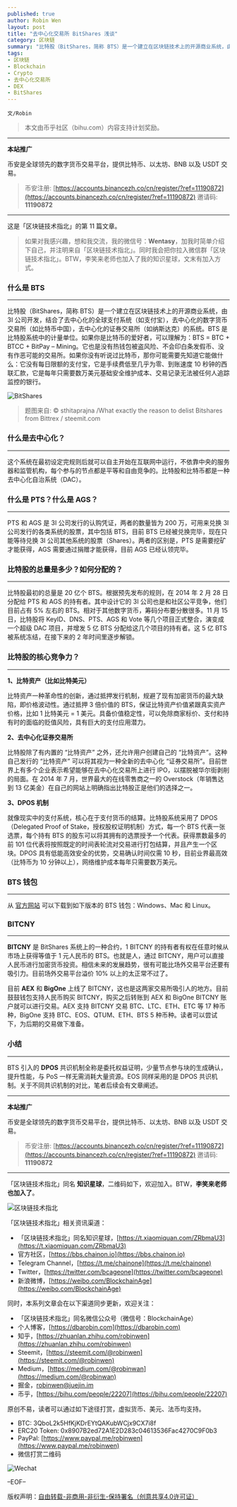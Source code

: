 ```yaml
---
published: true
author: Robin Wen
layout: post
title: "去中心化交易所 BitShares 浅谈"
category: 区块链
summary: "比特股（BitShares，简称 BTS）是一个建立在区块链技术上的开源商业系统，由 3I 公司开发，结合了去中心化的全球支付系统（如支付宝），去中心化的数字货币交易所（如比特币中国），去中心化的证券交易所（如纳斯达克）的系统。BTS 是比特股系统中的计量单位。如果你是比特币的爱好者，可以理解为：BTS = BTC + BTCC + BitPay – Mining。它也是没有热钱包被盗风险、不会印白条发假币、没有作恶可能的交易所。如果你没有听说过比特币，那你可能需要先知道它能做什么：它没有每日限额的支付宝，它是手续费低至几乎为零、到账速度 10 秒钟的西联汇款，它是每年只需要数万美元基础安全维护成本、交易记录无法被任何人追踪监控的银行。"
tags:
- 区块链
- Blockchain
- Crypto
- 去中心化交易所
- DEX
- BitShares
---
```


`文/Robin`

> 本文由币乎社区（bihu.com）内容支持计划奖励。

***

**本站推广**

币安是全球领先的数字货币交易平台，提供比特币、以太坊、BNB 以及 USDT 交易。

> 币安注册: [https://accounts.binancezh.co/cn/register/?ref=11190872](https://accounts.binancezh.co/cn/register/?ref=11190872)
> 邀请码: **11190872**

***

这是「区块链技术指北」的第 11 篇文章。

> 如果对我感兴趣，想和我交流，我的微信号：**Wentasy**，加我时简单介绍下自己，并注明来自「区块链技术指北」。同时我会把你拉入微信群「区块链技术指北」。BTW，李笑来老师也加入了我的知识星球，文末有加入方式。

### 什么是 BTS
***

比特股（BitShares，简称 BTS）是一个建立在区块链技术上的开源商业系统，由 3I 公司开发，结合了去中心化的全球支付系统（如支付宝），去中心化的数字货币交易所（如比特币中国），去中心化的证券交易所（如纳斯达克）的系统。BTS 是比特股系统中的计量单位。如果你是比特币的爱好者，可以理解为：BTS = BTC + BTCC + BitPay – Mining。它也是没有热钱包被盗风险、不会印白条发假币、没有作恶可能的交易所。如果你没有听说过比特币，那你可能需要先知道它能做什么：它没有每日限额的支付宝，它是手续费低至几乎为零、到账速度 10 秒钟的西联汇款，它是每年只需要数万美元基础安全维护成本、交易记录无法被任何人追踪监控的银行。

![BitShares](https://cdn.dbarobin.com/fxHNOkG.jpg)

> 题图来自: © sthitaprajna /What exactly the reason to delist Bitshares from Bittrex / steemit.com

### 什么是去中心化？
***

这个系统在最初设定完规则后就可以自主开始在互联网中运行，不依靠中央的服务器和监管机构，每个参与的节点都是平等和自由竞争的。比特股和比特币都是一种去中心化自治系统（DAC）。

### 什么是 PTS？什么是 AGS？
***

PTS 和 AGS 是 3I 公司发行的认购凭证，两者的数量皆为 200 万，可用来兑换 3I 公司发行的各类系统的股票，其中包括 BTS，目前 BTS 已经被兑换完毕，现在只能等待兑换 3I 公司其他系统的股票（Shares）。两者的区别是，PTS 是需要挖矿才能获得，AGS 需要通过捐赠才能获得，目前 AGS 已经认领完毕。

### 比特股的总量是多少？如何分配的？
***

比特股最初的总量是 20 亿个 BTS。根据预先发布的规则，在 2014 年 2 月 28 日分配给 PTS 和 AGS 的持有者。其中设计它的 3I 公司也是和社区公平竞争，他们目前占有 5% 左右的 BTS。相对于其他数字货币，筹码分布要分散很多。11 月 15 日，比特股将 KeyID、DNS、PTS、AGS 和 Vote 等几个项目正式整合，演变成一个超级 DAC 项目，并增发 5 亿 BTS 分配给这几个项目的持有者。这 5 亿 BTS 被系统冻结，在接下来的 2 年时间里逐步解锁。

### 比特股的核心竞争力？
***

**1、比特资产（比如比特美元）**

比特资产一种革命性的创新，通过抵押发行机制，规避了现有加密货币的最大缺陷，即价格波动性。通过抵押 3 倍价值的 BTS，保证比特资产价值紧跟真实资产价格，比如 1 比特美元 = 1 美元。具备价值稳定性，可以免除商家标价、支付和持有时的面临的贬值风险，具有巨大的支付应用潜力。

**2、去中心化证券交易所**

比特股除了有内置的 “比特资产” 之外，还允许用户创建自己的 “比特资产”。这种自己发行的 “比特资产” 可以将其视为一种全新的去中心化 “证券交易所”。目前世界上有多个企业表示希望能够在去中心化交易所上进行 IPO，以摆脱被华尔街剥削的局面。在 2014 年 7 月，世界最大的在线零售商之一的 Overstock（年销售达到 13 亿美金）在自己的网站上明确指出比特股正是他们的选择之一。

**3、DPOS 机制**

就像现实中的支付系统，核心在于支付货币的结算。比特股系统采用了 DPOS（Delegated Proof of Stake，授权股权证明机制）方式，每一个 BTS 代表一张选票，每个持有 BTS 的股东可以将其拥有的选票授予一个代表。获得票数最多的前 101 位代表将按照既定的时间表轮流对交易进行打包结算，并且产生一个区块。DPOS 具有低能高效安全的优势，交易确认时间仅需 10 秒，目前业界最高效（比特币为 10 分钟以上），网络维护成本每年只需要数万美元。

### BTS 钱包
***

从 [官方网站](https://bitshares.org/download/) 可以下载到如下版本的 BTS 钱包：Windows、Mac 和 Linux。

### BITCNY
***

**BITCNY** 是 BitShares 系统上的一种合约，1 BITCNY 的持有者有权在任意时候从市场上获得等值于 1 元人民币的 BTS。也就是人，通过 BITCNY，用户可以直接人民币进行加密货币投资。相信未来的发展趋势，很有可能比场外交易平台还要有吸引力。目前场外交易平台溢价 10% 以上的太正常不过了。

目前 **AEX** 和 **BigOne** 上线了 BITCNY，这也是这两家交易所吸引人的地方。目前鼓鼓钱包支持人民币购买 BITCNY，购买之后转账到 AEX 和 BigOne BITCNY 账户就可以进行交易。AEX 支持 BITCNY 交易 BTC、LTC、ETH、ETC 等 17 种币种，BigOne 支持 BTC、EOS、QTUM、ETH、BTS 5 种币种。读者可以尝试下，为后期的交易做下准备。

### 小结
***

BTS 引入的 **DPOS** 共识机制全称是委托权益证明，少量节点参与块的生成确认，提升性能，与 PoS 一样无需消耗大量资源。EOS 同样采用的是 DPOS 共识机制。关于不同共识机制的对比，笔者后续会有文章阐述。

***

**本站推广**

币安是全球领先的数字货币交易平台，提供比特币、以太坊、BNB 以及 USDT 交易。

> 币安注册: [https://accounts.binancezh.co/cn/register/?ref=11190872](https://accounts.binancezh.co/cn/register/?ref=11190872)
> 邀请码: **11190872**

***

「区块链技术指北」同名 **知识星球**，二维码如下，欢迎加入。BTW，**李笑来老师也加入了**。

![区块链技术指北](https://cdn.dbarobin.com/pQxlDqF.jpg)

「区块链技术指北」相关资讯渠道：

* 「区块链技术指北」同名知识星球，[https://t.xiaomiquan.com/ZRbmaU3](https://t.xiaomiquan.com/ZRbmaU3)
* 官方社区，[https://bbs.chainon.io](https://bbs.chainon.io)
* Telegram Channel，[https://t.me/chainone](https://t.me/chainone)
* Twitter，[https://twitter.com/bcageone](https://twitter.com/bcageone)
* 新浪微博，[https://weibo.com/BlockchainAge](https://weibo.com/BlockchainAge)

同时，本系列文章会在以下渠道同步更新，欢迎关注：

* 「区块链技术指北」同名微信公众号（微信号：BlockchainAge）
* 个人博客，[https://dbarobin.com](https://dbarobin.com)
* 知乎，[https://zhuanlan.zhihu.com/robinwen](https://zhuanlan.zhihu.com/robinwen)
* Steemit，[https://steemit.com/@robinwen](https://steemit.com/@robinwen)
* Medium，[https://medium.com/@robinwan](https://medium.com/@robinwan)
* 掘金，[robinwen@juejin.im](https://juejin.im/user/5673ccae60b2260ee435f89a/posts)
* 币乎，[https://bihu.com/people/22207](https://bihu.com/people/22207)

原创不易，读者可以通过如下途径打赏，虚拟货币、美元、法币均支持。

* BTC: 3QboL2k5HfKjKDrEYtQAKubWCjx9CX7i8f
* ERC20 Token: 0x8907B2ed72A1E2D283c04613536Fac4270C9F0b3
* PayPal: [https://www.paypal.me/robinwen](https://www.paypal.me/robinwen)
* 微信打赏二维码

![Wechat](https://cdn.dbarobin.com/SzoNl5b.jpg)

–EOF–

版权声明：[自由转载-非商用-非衍生-保持署名（创意共享4.0许可证）](http://creativecommons.org/licenses/by-nc-nd/4.0/deed.zh)
